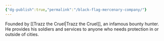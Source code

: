 ```yaml
---
{"dg-publish":true,"permalink":"/black-flag-mercenary-company/"}
---
```


Founded by [[Trazz the Cruel\|Trazz the Cruel]], an infamous bounty hunter. He provides his soldiers and services to anyone who needs protection in or outside of cities.